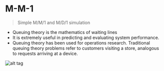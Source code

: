 # M-M-1

> Simple M/M/1 and M/D/1 simulation 

- Queuing theory is the mathematics of
waiting lines
- It is extremely useful in predicting and
evaluating system performance.
- Queuing theory has been used for
operations research. Traditional queuing
theory problems refer to customers visiting
a store, analogous to requests arriving at a
device.


![alt tag](https://upload.wikimedia.org/wikipedia/commons/thumb/6/65/Mm1_queue.svg/292px-Mm1_queue.svg.png)
